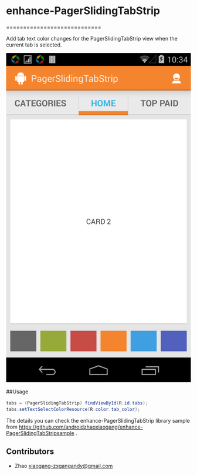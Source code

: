 # enhance-PagerSlidingTabStrip
============================

Add tab text color changes for the PagerSlidingTabStrip view when the current tab is selected.

![Screenshot](https://github.com/androidzhaoxiaogang/enhance-PagerSlidingTabStripsample/blob/master/sample.png?raw=true)

##Usage

``` java
tabs = (PagerSlidingTabStrip) findViewById(R.id.tabs);
tabs.setTextSelectColorResource(R.color.tab_color);
``` 

The details you can check the enhance-PagerSlidingTabStrip library sample from https://github.com/androidzhaoxiaogang/enhance-PagerSlidingTabStripsample .


## Contributors
* Zhao xiaogang-zxgangandy@gmail.com

